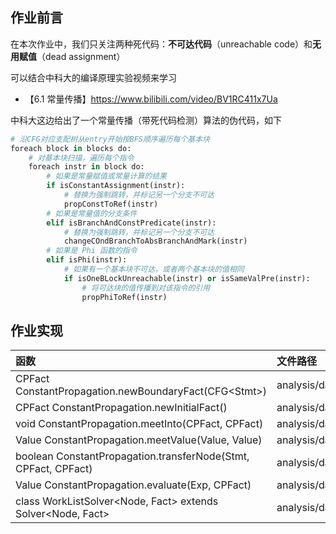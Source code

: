 ## 作业前言

在本次作业中，我们只关注两种死代码：**不可达代码**（unreachable code）和**无用赋值**（dead assignment）

可以结合中科大的编译原理实验视频来学习

- 【6.1 常量传播】https://www.bilibili.com/video/BV1RC411x7Ua

中科大这边给出了一个常量传播（带死代码检测）算法的伪代码，如下

```python
# 沿CFG对应支配树从entry开始按BFS顺序遍历每个基本块
foreach block in blocks do:
    # 对基本块扫描，遍历每个指令
    foreach instr in block do:
        # 如果是常量赋值或常量计算的结果
        if isConstantAssignment(instr):
            # 替换为强制跳转，并标记另一个分支不可达
            propConstToRef(instr)
        # 如果是常量值的分支条件
        elif isBranchAndConstPredicate(instr):
            # 替换为强制跳转，并标记另一个分支不可达
            changeCOndBranchToAbsBranchAndMark(instr)
        # 如果是 Phi 函数的指令
        elif isPhi(instr):
            # 如果有一个基本块不可达，或者两个基本块的值相同
            if isOneBLockUnreachable(instr) or isSameValPre(instr):
                # 将可达块的值传播到对该指令的引用
                propPhiToRef(instr)
```

## 作业实现

| 函数 | 文件路径 |
| :--- | :--- |
| CPFact ConstantPropagation.newBoundaryFact(CFG\<Stmt\>) | analysis/dataflow/analysis/constprop/ConstantPropagation.java |
| CPFact ConstantPropagation.newInitialFact() | analysis/dataflow/analysis/constprop/ConstantPropagation.java |
| void ConstantPropagation.meetInto\(CPFact, CPFact\) | analysis/dataflow/analysis/constprop/ConstantPropagation.java |
| Value ConstantPropagation.meetValue\(Value, Value\) | analysis/dataflow/analysis/constprop/ConstantPropagation.java |
| boolean ConstantPropagation.transferNode(Stmt, CPFact, CPFact) | analysis/dataflow/analysis/constprop/ConstantPropagation.java |
| Value ConstantPropagation.evaluate(Exp, CPFact) | analysis/dataflow/analysis/constprop/ConstantPropagation.java |
| class WorkListSolver<Node, Fact> extends Solver<Node, Fact> | analysis/dataflow/solver/WorkListSolver.java |


